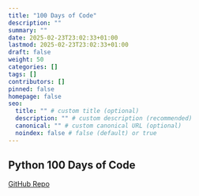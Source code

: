 ```yaml
---
title: "100 Days of Code"
description: ""
summary: ""
date: 2025-02-23T23:02:33+01:00
lastmod: 2025-02-23T23:02:33+01:00
draft: false
weight: 50
categories: []
tags: []
contributors: []
pinned: false
homepage: false
seo:
  title: "" # custom title (optional)
  description: "" # custom description (recommended)
  canonical: "" # custom canonical URL (optional)
  noindex: false # false (default) or true
---
```

## Python 100 Days of Code

[GitHub Repo](https://github.com/odajxx/100-DAYS-OF-CODE)
